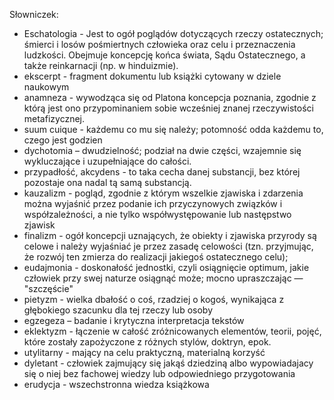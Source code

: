 Słowniczek:
- Eschatologia -  Jest to ogół poglądów dotyczących rzeczy ostatecznych; śmierci i losów pośmiertnych człowieka oraz celu i przeznaczenia ludzkości. Obejmuje koncepcję końca świata, Sądu Ostatecznego, a także reinkarnacji (np. w hinduizmie).
- ekscerpt - fragment dokumentu lub książki cytowany w dziele naukowym
- anamneza - wywodząca się od Platona koncepcja poznania, zgodnie z którą jest ono przypominaniem sobie wcześniej znanej rzeczywistości metafizycznej.
- suum cuique - każdemu co mu się należy; potomność odda każdemu to, czego jest godzien
- dychotomia – dwudzielność; podział na dwie części, wzajemnie się wykluczające i uzupełniające do całości.
- przypadłość, akcydens - to taka cecha danej substancji, bez której pozostaje ona nadal tą samą substancją.
- kauzalizm - pogląd, zgodnie z którym wszelkie zjawiska i zdarzenia można wyjaśnić przez podanie ich przyczynowych związków i współzależności, a nie tylko współwystępowanie lub następstwo zjawisk 
- finalizm - ogół koncepcji uznających, że obiekty i zjawiska przyrody są celowe i należy wyjaśniać je przez zasadę celowości (tzn. przyjmując, że rozwój ten zmierza do realizacji jakiegoś ostatecznego celu);
- eudajmonia - doskonałość jednostki, czyli osiągnięcie optimum, jakie człowiek przy swej naturze osiągnąć może; mocno upraszczając — "szczęście"
- pietyzm - wielka dbałość o coś, rzadziej o kogoś, wynikająca z głębokiego szacunku dla tej rzeczy lub osoby
- egzegeza – badanie i krytyczna interpretacja tekstów
- eklektyzm - łączenie w całość zróżnicowanych elementów, teorii, pojęć, które zostały zapożyczone z różnych stylów, doktryn, epok.
- utylitarny - mający na celu praktyczną, materialną korzyść
- dyletant - człowiek zajmujący się jakąś dziedziną albo wypowiadajacy się o niej bez fachowej wiedzy lub odpowiedniego przygotowania
- erudycja - wszechstronna wiedza książkowa
